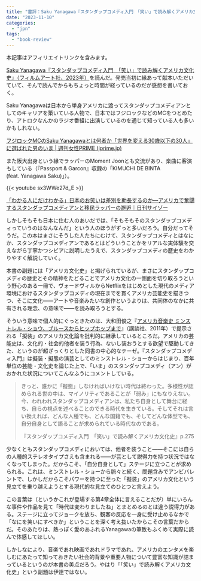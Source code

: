```yaml
---
title: "書評：Saku Yanagawa『スタンダップコメディ入門　「笑い」で読み解くアメリカ文化史』（フィルムアート社、2023年）"
date: "2023-11-10"
categories: 
  - "jpn"
tags: 
  - "book-review"
---
```


本記事はアフィリエイトリンクを含みます。

[Saku Yanagawa『スタンダップコメディ入門　「笑い」で読み解くアメリカ文化史』（フィルムアート社、2023年）](https://amzn.to/47WR7xn)を読んだ。発売当初に縁あって献本いただいていて、そんで読んでからもちょっと時間が経っているのだが感想を書いておく。

Saku Yanagawaは日本から単身アメリカに渡ってスタンダップコメディアンとしてのキャリアを築いている人物で、日本ではフジロックなどのMCをつとめたり、アトロクなんかのラジオ番組に出演しているのを通じて知っている人も多いかもしれない。

[フジロックMCのSaku Yanagawaとは何者か「世界を変える30歳以下の30人」に選ばれた男のいま | 週刊女性PRIME (jprime.jp)](https://www.jprime.jp/articles/-/24907)

また阪大出身という縁でラッパーのMoment Joonとも交流があり、楽曲に客演もしている（『Passport & Garcon』収録の「KIMUCHI DE BINTA (feat. Yanagawa Saku)」）。

{{< youtube sx3WWe27d_E >}}

[「わかる人にだけわかる」日本のお笑いは差別を助長するのか―アメリカで奮闘するスタンダップコメディアンと移民ラッパーの邂逅｜日刊サイゾー](https://www.cyzo.com/2021/04/post_275168_entry.html)

しかしそもそも日本に住む人のあいだでは、「そもそもそのスタンダップコメディっていうのはなんなんだ」という人のほうがずっと多いだろう。自分だってそうだ。この本はまさにそうした人たちにむけて、スタンダップコメディとはなにか、スタンダップコメディアンであるとはどういうことかをリアルな実体験を交えながら丁寧かつシビアに説明したうえで、スタンダップコメディの歴史をわかりやすく解説していく。

本書の副題には「アメリカ文化史」と掲げられているが、まさにスタンダップコメディの歴史とその精神をたどることでアメリカ文化の一側面を切り取ろうという野心のある一冊で、ヴォードヴィルからNetflixをはじめとした現代のメディア環境におけるスタンダップコメディの現在までを貫くアメリカ芸能史を描きつつ、そこに文化――アートや音楽みたいな創作というよりは、共同体のなかに共有される理念、の意味で――を読み取ろうとする。

そういう意味で個人的にぐっときたのは、大和田俊之『[アメリカ音楽史 ミンストレル・ショウ、ブルースからヒップホップまで](https://amzn.to/3MvXeAN)』（講談社、2011年）で提示される「擬装」のアメリカ文化論を批判的に継承しているところだ。アメリカの芸能史は、文化的・社会的他者を装う行為、ないし装おうとする欲望で駆動してきた、というのが超ざっくりとした同書の中心的なテーゼ。『スタンダップコメディ入門』は擬装・擬態の演芸としてのミンストレル・ショーからはじまり、百年単位の芸能・文化史を論じた上で、「いま」のスタンダップコメディ（アン）がおかれた状況についてこんなふうにコメントしている。

> きっと、誰かに「擬態」しなければいけない時代は終わった。多様性が認められる世の中は、マイノリティであることが「弱み」にもなりえない。今、われわれスタンダップコメディアンは、私たち自身として舞台に経ち、自らの視点を述べることのできる時代を生きている。そしてそれは言い換えれば、どんな人種でも、どんな国籍でも、そしてどんな体型でも、自分自身として語ることが求められている時代なのである。
> 
> 『スタンダップコメディ入門　「笑い」で読み解くアメリカ文化史』p.275

少なくともスタンダップコメディにおいては、他者を装うこと――そこには自らの人種的ステレオタイプさえも含まれる――が芸として説得力を持つ状況ではなくなってしまった。だからこそ、「自分自身として」ステージに立つことが求められる。これは、ミンストレル・ショーから脈々と続く、問題含みでアンビバレントで、しかしだからこそパワーを持つに至った「擬装」のアメリカ文化という見立てを乗り越えようとする現代的な見立てのひとつと言えよう。

この言葉は（というかこれが登場する第4章全体に言えることだが）単にいろんな事件や作品を見て「時代は変わりましたね」とまとめるのとは違う説得力がある。ステージに立ってジョークを放ち、観客の反応を一身に受け止めるなかで「なにを笑いにすべきか」ということを深く考え抜いたからこその言葉だからだ。そのあたりは、熱っぽく愛のあふれるYanagawaの筆致もふくめて実際に読んで体感してほしい。

しかしなにより、音楽であれ映画であれドラマであれ、アメリカのエンタメを楽しむにあたって知っておきたい社会的背景や重要人物について豊富な知識が詰まっているというのが本書の美点だろう。やはり「「笑い」で読み解くアメリカ文化史」という副題は伊達ではない。
